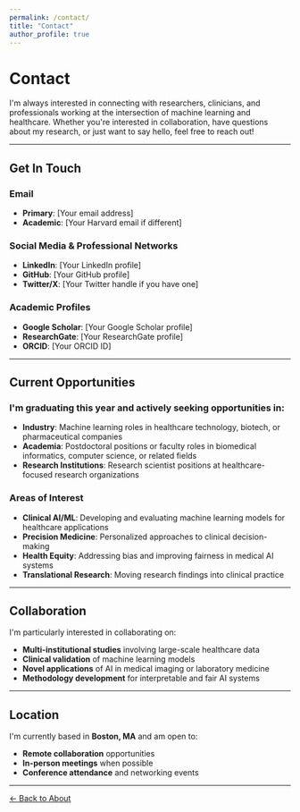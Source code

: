 ```yaml
---
permalink: /contact/
title: "Contact"
author_profile: true
---
```


# Contact

I'm always interested in connecting with researchers, clinicians, and professionals working at the intersection of machine learning and healthcare. Whether you're interested in collaboration, have questions about my research, or just want to say hello, feel free to reach out!

---

## Get In Touch

### Email
- **Primary**: [Your email address]
- **Academic**: [Your Harvard email if different]

### Social Media & Professional Networks
- **LinkedIn**: [Your LinkedIn profile]
- **GitHub**: [Your GitHub profile]
- **Twitter/X**: [Your Twitter handle if you have one]

### Academic Profiles
- **Google Scholar**: [Your Google Scholar profile]
- **ResearchGate**: [Your ResearchGate profile]
- **ORCID**: [Your ORCID ID]

---

## Current Opportunities

### I'm graduating this year and actively seeking opportunities in:
- **Industry**: Machine learning roles in healthcare technology, biotech, or pharmaceutical companies
- **Academia**: Postdoctoral positions or faculty roles in biomedical informatics, computer science, or related fields
- **Research Institutions**: Research scientist positions at healthcare-focused research organizations

### Areas of Interest
- **Clinical AI/ML**: Developing and evaluating machine learning models for healthcare applications
- **Precision Medicine**: Personalized approaches to clinical decision-making
- **Health Equity**: Addressing bias and improving fairness in medical AI systems
- **Translational Research**: Moving research findings into clinical practice

---

## Collaboration

I'm particularly interested in collaborating on:
- **Multi-institutional studies** involving large-scale healthcare data
- **Clinical validation** of machine learning models
- **Novel applications** of AI in medical imaging or laboratory medicine
- **Methodology development** for interpretable and fair AI systems

---

## Location

I'm currently based in **Boston, MA** and am open to:
- **Remote collaboration** opportunities
- **In-person meetings** when possible
- **Conference attendance** and networking events

---

[← Back to About](/)
